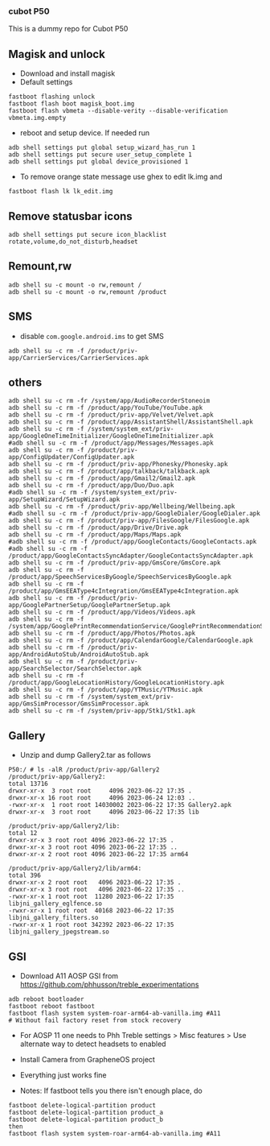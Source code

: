### cubot P50

This is a  dummy repo for Cubot P50

## Magisk and unlock

- Download and install magisk
- Default settings

```
fastboot flashing unlock
fastboot flash boot magisk_boot.img
fastboot flash vbmeta --disable-verity --disable-verification vbmeta.img.empty
```

- reboot and setup device. If needed run

```
adb shell settings put global setup_wizard_has_run 1
adb shell settings put secure user_setup_complete 1
adb shell settings put global device_provisioned 1
```

- To remove orange state message use ghex to edit lk.img and

```
fastboot flash lk lk_edit.img
```

## Remove statusbar icons

```
adb shell settings put secure icon_blacklist rotate,volume,do_not_disturb,headset
```

## Remount,rw

```
adb shell su -c mount -o rw,remount /
adb shell su -c mount -o rw,remount /product
```

## SMS
- disable `com.google.android.ims` to get SMS

```
adb shell su -c rm -f /product/priv-app/CarrierServices/CarrierServices.apk
```

## others

```
adb shell su -c rm -fr /system/app/AudioRecorderStoneoim
adb shell su -c rm -f /product/app/YouTube/YouTube.apk
adb shell su -c rm -f /product/priv-app/Velvet/Velvet.apk
adb shell su -c rm -f /product/app/AssistantShell/AssistantShell.apk
adb shell su -c rm -f /system/system_ext/priv-app/GoogleOneTimeInitializer/GoogleOneTimeInitializer.apk
#adb shell su -c rm -f /product/app/Messages/Messages.apk
adb shell su -c rm -f /product/priv-app/ConfigUpdater/ConfigUpdater.apk
adb shell su -c rm -f /product/priv-app/Phonesky/Phonesky.apk
adb shell su -c rm -f /product/app/talkback/talkback.apk
adb shell su -c rm -f /product/app/Gmail2/Gmail2.apk
adb shell su -c rm -f /product/app/Duo/Duo.apk
#adb shell su -c rm -f /system/system_ext/priv-app/SetupWizard/SetupWizard.apk
adb shell su -c rm -f /product/priv-app/Wellbeing/Wellbeing.apk
#adb shell su -c rm -f /product/priv-app/GoogleDialer/GoogleDialer.apk
adb shell su -c rm -f /product/priv-app/FilesGoogle/FilesGoogle.apk
adb shell su -c rm -f /product/app/Drive/Drive.apk
adb shell su -c rm -f /product/app/Maps/Maps.apk
#adb shell su -c rm -f /product/app/GoogleContacts/GoogleContacts.apk
#adb shell su -c rm -f /product/app/GoogleContactsSyncAdapter/GoogleContactsSyncAdapter.apk
adb shell su -c rm -f /product/priv-app/GmsCore/GmsCore.apk
adb shell su -c rm -f /product/app/SpeechServicesByGoogle/SpeechServicesByGoogle.apk
adb shell su -c rm -f /product/app/GmsEEAType4cIntegration/GmsEEAType4cIntegration.apk
adb shell su -c rm -f /product/priv-app/GooglePartnerSetup/GooglePartnerSetup.apk
adb shell su -c rm -f /product/app/Videos/Videos.apk
adb shell su -c rm -f /system/app/GooglePrintRecommendationService/GooglePrintRecommendationService.apk
adb shell su -c rm -f /product/app/Photos/Photos.apk
adb shell su -c rm -f /product/app/CalendarGoogle/CalendarGoogle.apk
adb shell su -c rm -f /product/priv-app/AndroidAutoStub/AndroidAutoStub.apk
adb shell su -c rm -f /product/priv-app/SearchSelector/SearchSelector.apk
adb shell su -c rm -f /product/app/GoogleLocationHistory/GoogleLocationHistory.apk
adb shell su -c rm -f /product/app/YTMusic/YTMusic.apk
adb shell su -c rm -f /system/system_ext/priv-app/GmsSimProcessor/GmsSimProcessor.apk
adb shell su -c rm -f /system/priv-app/Stk1/Stk1.apk
```

## Gallery

- Unzip and dump Gallery2.tar as follows

```
P50:/ # ls -alR /product/priv-app/Gallery2                                                                                                       
/product/priv-app/Gallery2:
total 13716
drwxr-xr-x  3 root root     4096 2023-06-22 17:35 .
drwxr-xr-x 16 root root     4096 2023-06-24 12:03 ..
-rwxr-xr-x  1 root root 14030002 2023-06-22 17:35 Gallery2.apk
drwxr-xr-x  3 root root     4096 2023-06-22 17:35 lib

/product/priv-app/Gallery2/lib:
total 12
drwxr-xr-x 3 root root 4096 2023-06-22 17:35 .
drwxr-xr-x 3 root root 4096 2023-06-22 17:35 ..
drwxr-xr-x 2 root root 4096 2023-06-22 17:35 arm64

/product/priv-app/Gallery2/lib/arm64:
total 396
drwxr-xr-x 2 root root   4096 2023-06-22 17:35 .
drwxr-xr-x 3 root root   4096 2023-06-22 17:35 ..
-rwxr-xr-x 1 root root  11280 2023-06-22 17:35 libjni_gallery_eglfence.so
-rwxr-xr-x 1 root root  40168 2023-06-22 17:35 libjni_gallery_filters.so
-rwxr-xr-x 1 root root 342392 2023-06-22 17:35 libjni_gallery_jpegstream.so
```


## GSI

- Download A11 AOSP GSI from https://github.com/phhusson/treble_experimentations
  
```
adb reboot bootloader
fastboot reboot fastboot
fastboot flash system system-roar-arm64-ab-vanilla.img #A11
# Without fail factory reset from stock recovery
```
- For AOSP 11 one needs to Phh Treble settings > Misc features > Use alternate way to detect headsets to enabled
- Install Camera from GrapheneOS project
- Everything just works fine

- Notes: If fastboot tells you there isn't enough place, do

```
fastboot delete-logical-partition product
fastboot delete-logical-partition product_a
fastboot delete-logical-partition product_b
then
fastboot flash system system-roar-arm64-ab-vanilla.img #A11
```
